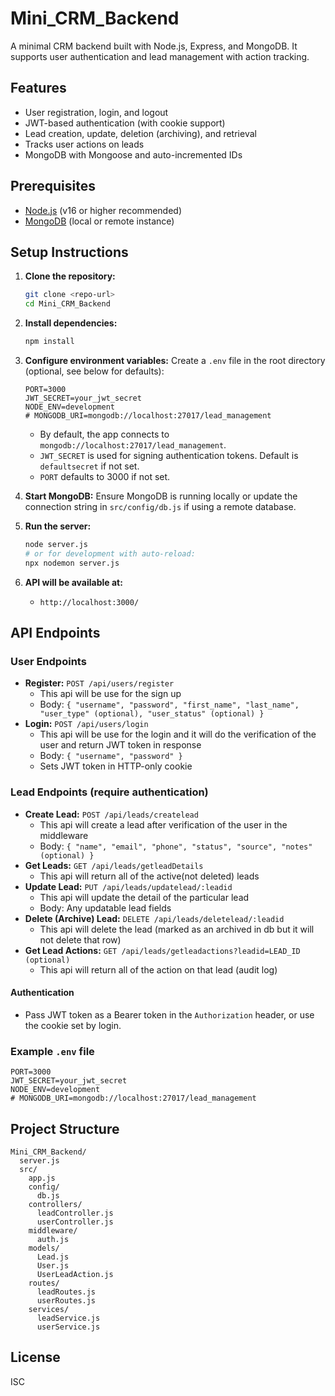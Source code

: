 # Mini_CRM_Backend

A minimal CRM backend built with Node.js, Express, and MongoDB. It supports user authentication and lead management with action tracking.

## Features
- User registration, login, and logout
- JWT-based authentication (with cookie support)
- Lead creation, update, deletion (archiving), and retrieval
- Tracks user actions on leads
- MongoDB with Mongoose and auto-incremented IDs

## Prerequisites
- [Node.js](https://nodejs.org/) (v16 or higher recommended)
- [MongoDB](https://www.mongodb.com/) (local or remote instance)

## Setup Instructions

1. **Clone the repository:**
   ```bash
   git clone <repo-url>
   cd Mini_CRM_Backend
   ```

2. **Install dependencies:**
   ```bash
   npm install
   ```

3. **Configure environment variables:**
   Create a `.env` file in the root directory (optional, see below for defaults):
   ```env
   PORT=3000
   JWT_SECRET=your_jwt_secret
   NODE_ENV=development
   # MONGODB_URI=mongodb://localhost:27017/lead_management
   ```
   - By default, the app connects to `mongodb://localhost:27017/lead_management`.
   - `JWT_SECRET` is used for signing authentication tokens. Default is `defaultsecret` if not set.
   - `PORT` defaults to 3000 if not set.

4. **Start MongoDB:**
   Ensure MongoDB is running locally or update the connection string in `src/config/db.js` if using a remote database.

5. **Run the server:**
   ```bash
   node server.js
   # or for development with auto-reload:
   npx nodemon server.js
   ```

6. **API will be available at:**
   - `http://localhost:3000/`

## API Endpoints

### User Endpoints
- **Register:** `POST /api/users/register`
  - This api will be use for the sign up
  - Body: `{ "username", "password", "first_name", "last_name", "user_type" (optional), "user_status" (optional) }`
- **Login:** `POST /api/users/login`
  - This api will be use for the login and it will do the verification of the user and  return JWT token in response
  - Body: `{ "username", "password" }`
  - Sets JWT token in HTTP-only cookie

### Lead Endpoints (require authentication)
- **Create Lead:** `POST /api/leads/createlead`
  - This api will create a lead after verification of the user in the middleware
  - Body: `{ "name", "email", "phone", "status", "source", "notes" (optional) }`
- **Get Leads:** `GET /api/leads/getleadDetails`
  - This api will return all of the active(not deleted) leads
- **Update Lead:** `PUT /api/leads/updatelead/:leadid`
  - This api will update the detail of the particular lead
  - Body: Any updatable lead fields
- **Delete (Archive) Lead:** `DELETE /api/leads/deletelead/:leadid`
  - This api will delete the lead (marked as an archived in db but it will not delete that row)
- **Get Lead Actions:** `GET /api/leads/getleadactions?leadid=LEAD_ID (optional)`
  - This api will return all of the action on that lead (audit log)

#### Authentication
- Pass JWT token as a Bearer token in the `Authorization` header, or use the cookie set by login.

### Example `.env` file
```
PORT=3000
JWT_SECRET=your_jwt_secret
NODE_ENV=development
# MONGODB_URI=mongodb://localhost:27017/lead_management
```

## Project Structure
```
Mini_CRM_Backend/
  server.js
  src/
    app.js
    config/
      db.js
    controllers/
      leadController.js
      userController.js
    middleware/
      auth.js
    models/
      Lead.js
      User.js
      UserLeadAction.js
    routes/
      leadRoutes.js
      userRoutes.js
    services/
      leadService.js
      userService.js
```

## License
ISC







